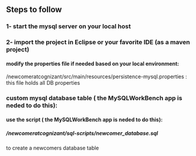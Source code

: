 ## Steps to follow
### 1- start the mysql server on your local host
### 2- import the project in Eclipse or your favorite IDE (as a maven project)

#### modify the properties file if needed based on your local environment:
/newcomeratcognizant/src/main/resources/persistence-mysql.properties :
this file holds all DB properties

### custom mysql database table ( the MySQLWorkBench app is neded to do this):
#### use the script ( the MySQLWorkBench app is neded to do this):
##### /newcomeratcognizant/sql-scripts/newcomer_database.sql
to create a newcomers database table
